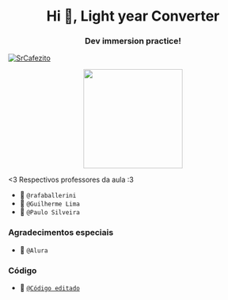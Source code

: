 
<h1 align="center">Hi 👋, Light year Converter</h1>
<h3 align="center">Dev immersion practice!</h3>

<p align="left"> <a href="https://twitter.com/SrCafezito" target="blank"><img src="https://img.shields.io/twitter/follow/SrCafezito?logo=twitter&style=for-the-badge" alt="SrCafezito" /></a> </p>

<p align="center">
    <img src="https://imgur.com/tZod5Lm.png" width="200" length="200"/>
  </a>
</p>



<Quick Introduction>
 <3 Respectivos professores da aula :3

- 🌱 `@rafaballerini`
- 💎 `@Guilherme Lima`
- 📣 `@Paulo Silveira`

### Agradecimentos especiais

- 🎵 `@Alura`

### Código

- 👻 [`@Código editado`](https://codepen.io/srcafezito/details/poRowdy)

